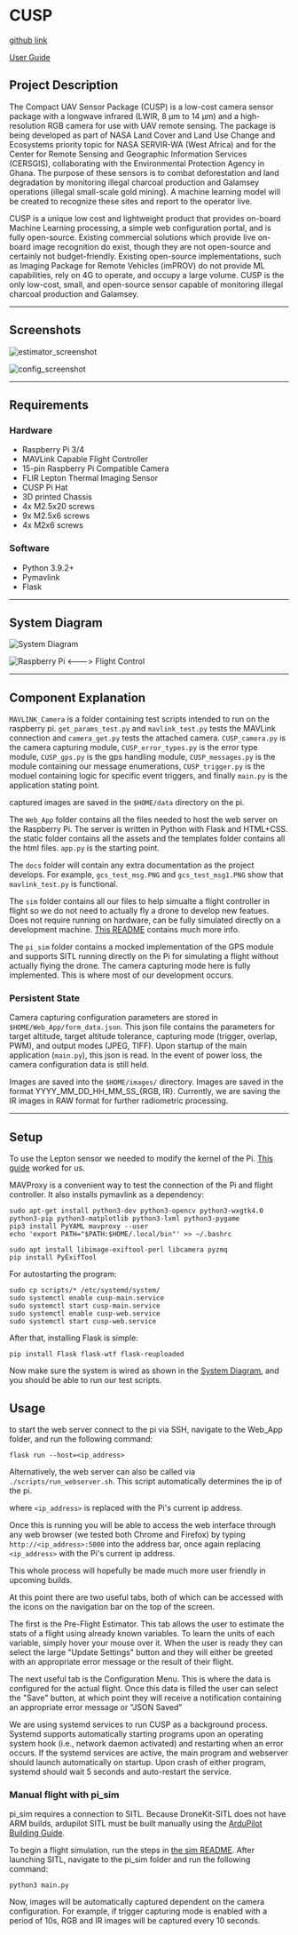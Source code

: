# CUSP

[github link](https://github.com/JesseChin/CUSP)

[User Guide](https://github.com/JesseChin/CUSP/blob/main/docs/User%20Guide.docx)

## Project Description

The Compact UAV Sensor Package (CUSP) is a low-cost camera sensor package with a longwave infrared (LWIR, 8 μm to 14 μm) and a high-resolution RGB camera for use with UAV remote sensing. The package is being developed as part of NASA Land Cover and Land Use Change and Ecosystems priority topic for NASA SERVIR-WA (West Africa) and for the Center for Remote Sensing and Geographic Information Services (CERSGIS), collaborating with the Environmental Protection Agency in Ghana. The purpose of these sensors is to combat deforestation and land degradation by monitoring illegal charcoal production and Galamsey operations (illegal small-scale gold mining). A machine learning model will be created to recognize these sites and report to the operator live.

CUSP is a unique low cost and lightweight product that provides on-board Machine Learning processing, a simple web configuration portal, and is fully open-source. Existing commercial solutions which provide live on-board image recognition do exist, though they are not open-source and certainly not budget-friendly. Existing open-source implementations, such as Imaging Package for Remote Vehicles (imPROV) do not provide ML capabilities, rely on 4G to operate, and occupy a large volume. CUSP is the only low-cost, small, and open-source sensor capable of monitoring illegal charcoal production and Galamsey.

---
## Screenshots

![estimator_screenshot](/docs/Screenshots/estimator_screenshot.jpg)

![config_screenshot](/docs/Screenshots/config_screenshot.jpg)

---
## Requirements

### Hardware
- Raspberry Pi 3/4
- MAVLink Capable Flight Controller
- 15-pin Raspberry Pi Compatible Camera
- FLIR Lepton Thermal Imaging Sensor
- CUSP Pi Hat
- 3D printed Chassis
- 4x M2.5x20 screws
- 9x M2.5x6 screws
- 4x M2x6 screws

### Software
- Python 3.9.2+
- Pymavlink
- Flask

---
## System Diagram

![System Diagram](/docs/System_Diagram_RPI.png)

![Raspberry Pi <---> Flight Control](/docs/RPI_Connection_Diagram.png)

---
## Component Explanation

`MAVLINK_Camera` is a folder containing test scripts intended to run on the raspberry pi. `get_params_test.py` and `mavlink_test.py` tests the MAVLink connection and `camera_get.py` tests the attached camera. `CUSP_camera.py` is the camera capturing module, `CUSP_error_types.py` is the error type module, `CUSP_gps.py` is the gps handling module, `CUSP_messages.py` is the module containing our message enumerations, `CUSP_trigger.py` is the moduel containing logic for specific event triggers, and finally `main.py` is the application stating point.

captured images are saved in the `$HOME/data` directory on the pi.

The `Web_App` folder contains all the files needed to host the web server on the Raspberry Pi. The server is written in Python with Flask and HTML+CSS. the static folder contains all the assets and the templates folder contains all the html files. `app.py` is the starting point.

The `docs` folder will contain any extra documentation as the project develops. For example, `gcs_test_msg.PNG` and `gcs_test_msg1.PNG` show that `mavlink_test.py` is functional.

The `sim` folder contains all our files to help simualte a flight controller in flight so we do not need to actually fly a drone to develop new featues. Does not require running on hardware, can be fully simulated directly on a development machine. [This README](sim/README.md) contains much more info.

The `pi_sim` folder contains a mocked implementation of the GPS module and supports SITL running directly on the Pi for simulating a flight without actually flying the drone. The camera capturing mode here is fully implemented. This is where most of our development occurs.

### Persistent State

Camera capturing configuration parameters are stored in `$HOME/Web_App/form_data.json`. This json file contains the parameters for target altitude, target altitude tolerance, capturing mode (trigger, overlap, PWM), and output modes (JPEG, TIFF). Upon startup of the main application (`main.py`), this json is read. In the event of power loss, the camera configuration data is still held.

Images are saved into the `$HOME/images/` directory. Images are saved in the format YYYY_MM_DD_HH_MM_SS_{RGB, IR}. Currently, we are saving the IR images in RAW format for further radiometric processing.

---
## Setup
To use the Lepton sensor we needed to modify the kernel of the Pi. [This guide](https://github.com/FLIR/Lepton/blob/main/docs/RaspberryPiGuide.md) worked for us.

MAVProxy is a convenient way to test the connection of the Pi and flight controller. It also installs pymavlink as a dependency:
```
sudo apt-get install python3-dev python3-opencv python3-wxgtk4.0 python3-pip python3-matplotlib python3-lxml python3-pygame
pip3 install PyYAML mavproxy --user
echo 'export PATH="$PATH:$HOME/.local/bin"' >> ~/.bashrc
```

```
sudo apt install libimage-exiftool-perl libcamera pyzmq
pip install PyExifTool
```

For autostarting the program:
```
sudo cp scripts/* /etc/systemd/system/
sudo systemctl enable cusp-main.service
sudo systemctl start cusp-main.service
sudo systemctl enable cusp-web.service
sudo systemctl start cusp-web.service
```

After that, installing Flask is simple:

```
pip install Flask flask-wtf flask-reuploaded
```

Now make sure the system is wired as shown in the [System Diagram](#System-Diagram), and you should be able to run our test scripts.

## Usage

to start the web server connect to the pi via SSH, navigate to the Web_App folder, and run the following command:

```
flask run --host=<ip_address>
```

Alternatively, the web server can also be called via `./scripts/run_webserver.sh`. This script automatically determines the ip of the pi.

where `<ip_address>` is replaced with the Pi's current ip address.

Once this is running you will be able to access the web interface through any web browser (we tested both Chrome and Firefox) by typing `http://<ip_address>:5000` into the address bar, once again replacing `<ip_address>` with the Pi's current ip address.

This whole process will hopefully be made much more user friendly in upcoming builds.

At this point there are two useful tabs, both of which can be accessed with the icons on the navigation bar on the top of the screen.

The first is the Pre-Flight Estimator. This tab allows the user to estimate the stats of a flight using already known variables. To learn the units of each variable, simply hover your mouse over it. When the user is ready they can select the large "Update Settings" button and they will either be greeted with an appropriate error message or the result of their flight.

The next useful tab is the Configuration Menu. This is where the data is configured for the actual flight. Once this data is filled the user can select the "Save" button, at which point they will receive a notification containing an appropriate error message or "JSON Saved"

We are using systemd services to run CUSP as a background process. Systemd supports automatically starting programs upon an operating system hook (i.e., network daemon activated) and restarting when an error occurs. If the systemd services are active, the main program and webserver should launch automatically on startup. Upon crash of either program, systemd should wait 5 seconds and auto-restart the service.

### Manual flight with pi_sim
pi_sim requires a connection to SITL. Because DroneKit-SITL does not have ARM builds, ardupilot SITL must be built manually using the [ArduPilot Building Guide](https://github.com/ArduPilot/ardupilot/blob/master/BUILD.md).

To begin a flight simulation, run the steps in [the sim README](sim/README.md).
After launching SITL, navigate to the pi_sim folder and run the following command:

```
python3 main.py
```

Now, images will be automatically captured dependent on the camera configuration. For example, if trigger capturing mode is enabled with a period of 10s, RGB and IR images will be captured every 10 seconds.
